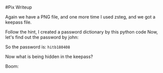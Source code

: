 #Pix Writeup

Again we have a PNG file, and one more time I used zsteg, and we got a keepass file.

Follow the hint, I created a password dictionary by this python code
Now, let's find out the password by john:

So the password is: `hitb180408`

Now what is being hidden in the keepass?

Boom:
